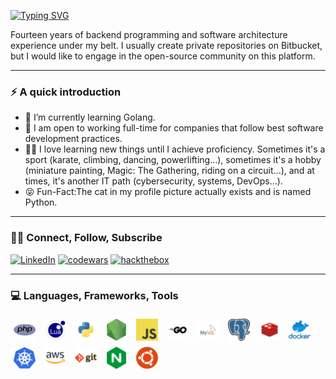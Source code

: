 [![Typing SVG](https://readme-typing-svg.herokuapp.com?font=Fira+Code&duration=3000&pause=1000&width=435&lines=Hi+there!+%F0%9F%91%8B%F0%9F%8F%BB;bash+-i%3E%26+%2Fdev%2Ftcp%2F10.0.0.1%2F123+0%3E%261)](https://git.io/typing-svg)

Fourteen years of backend programming and software architecture experience under my belt. I usually create private repositories on Bitbucket, but I would like to engage in the open-source community on this platform.

---

### ⚡️ A quick introduction

- 🌱 I’m currently learning Golang. 
- 💼 I am open to working full-time for companies that follow best software development practices.
- 🤟🏻 I love learning new things until I achieve proficiency. Sometimes it's a sport (karate, climbing, dancing, powerlifting...), sometimes it's a hobby (miniature painting, Magic: The Gathering, riding on a circuit...), and at times, it's another IT path (cybersecurity, systems, DevOps...).
- 😝 Fun-Fact:The cat in my profile picture actually exists and is named Python.

---

### 🤝🏻 Connect, Follow, Subscribe

[![LinkedIn](https://img.shields.io/badge/LinkedIn-0077B5?style=for-the-badge&logo=linkedin&logoColor=white)](https://www.linkedin.com/in/p-gonzalez/)
[![codewars](https://img.shields.io/badge/Codewars-FF0000?style=for-the-badge&logo=codewars&logoColor=white)](https://www.codewars.com/users/zidk)
[![hackthebox](https://img.shields.io/badge/HackTheBox-0FF000?style=for-the-badge&logo=hackthebox&logoColor=white)](https://app.hackthebox.com/users/481623)

---

### 💻 Languages, Frameworks, Tools

<p float="left">
<img style="padding:5px;" align="center" alt="PHP" width="35px" src="https://raw.githubusercontent.com/github/explore/80688e429a7d4ef2fca1e82350fe8e3517d3494d/topics/php/php.png"/>
<img style="padding:5px;" align="center" alt="LUA" width="35px" src="https://raw.githubusercontent.com/github/explore/80688e429a7d4ef2fca1e82350fe8e3517d3494d/topics/lua/lua.png">
<img style="padding:5px;" align="center" alt="Python" width="35px" src="https://raw.githubusercontent.com/github/explore/80688e429a7d4ef2fca1e82350fe8e3517d3494d/topics/python/python.png">
<img style="padding:5px;" align="center" alt="NodeJS" width="35px" src="https://raw.githubusercontent.com/github/explore/80688e429a7d4ef2fca1e82350fe8e3517d3494d/topics/nodejs/nodejs.png"/>
<img style="padding:5px;" align="center" alt="JavaScript" width="35px" src="https://raw.githubusercontent.com/github/explore/80688e429a7d4ef2fca1e82350fe8e3517d3494d/topics/javascript/javascript.png">
<img style="padding:5px;" align="center" alt="Golang" width="35px" src="https://raw.githubusercontent.com/github/explore/80688e429a7d4ef2fca1e82350fe8e3517d3494d/topics/go/go.png">
<img style="padding:5px;" align="center" alt="MySQL" width="35px" src="https://raw.githubusercontent.com/github/explore/80688e429a7d4ef2fca1e82350fe8e3517d3494d/topics/mysql/mysql.png">
<img style="padding:5px;" align="center" alt="PostgreSQL" width="35px" src="https://raw.githubusercontent.com/github/explore/80688e429a7d4ef2fca1e82350fe8e3517d3494d/topics/postgresql/postgresql.png">
<img style="padding:5px;" align="center" alt="REDIS" width="35px" src="https://raw.githubusercontent.com/github/explore/80688e429a7d4ef2fca1e82350fe8e3517d3494d/topics/redis/redis.png">
<img style="padding:5px;" align="center" alt="Docker" width="35px" src="https://raw.githubusercontent.com/github/explore/80688e429a7d4ef2fca1e82350fe8e3517d3494d/topics/docker/docker.png">
<img style="padding:5px;" align="center" alt="Kubernetes" width="35px" src="https://raw.githubusercontent.com/github/explore/01ea2a586e5da744792d0ccfce2f68b861f29301/topics/kubernetes/kubernetes.png">
<img style="padding:5px;" align="center" alt="AWS" width="35px" src="https://raw.githubusercontent.com/github/explore/fbceb94436312b6dacde68d122a5b9c7d11f9524/topics/aws/aws.png">
<img style="padding:5px;" align="center" alt="Git" width="35px" src="https://raw.githubusercontent.com/github/explore/80688e429a7d4ef2fca1e82350fe8e3517d3494d/topics/git/git.png">
<img style="padding:5px;" align="center" alt="nginx" width="35px" src="https://raw.githubusercontent.com/github/explore/01ea2a586e5da744792d0ccfce2f68b861f29301/topics/nginx/nginx.png">
<img style="padding:5px;" align="center" alt="Ubuntu" width="35px" src="https://raw.githubusercontent.com/github/explore/80688e429a7d4ef2fca1e82350fe8e3517d3494d/topics/ubuntu/ubuntu.png">
</p>


<!--
**zidk/zidk** is a ✨ _special_ ✨ repository because its `README.md` (this file) appears on your GitHub profile.

Here are some ideas to get you started:

- 🔭 I’m currently working on ...
- 🌱 I’m currently learning ...
- 👯 I’m looking to collaborate on ...
- 🤔 I’m looking for help with ...
- 💬 Ask me about ...
- 📫 How to reach me: ...
- 😄 Pronouns: ...
- ⚡ Fun fact: ...
-->
